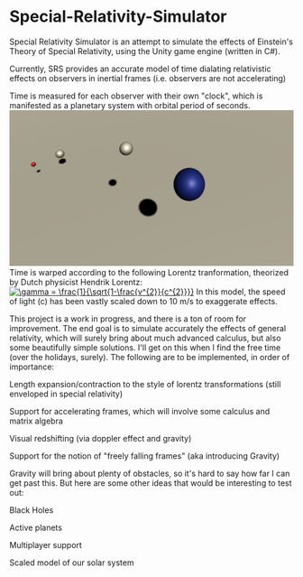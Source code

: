 # Special-Relativity-Simulator
Special Relativity Simulator is an attempt to simulate the effects of Einstein's Theory of Special Relativity, using the Unity game engine (written in C#).

Currently, SRS provides an accurate model of time dialating relativistic effects on observers in inertial frames (i.e. observers are not accelerating)

Time is measured for each observer with their own "clock", which is manifested as a planetary system with orbital period of seconds.
![Alt text](pictures/example-clock.png)
Time is warped according to the following Lorentz tranformation, theorized by Dutch physicist Hendrik Lorentz:
<a href="https://www.codecogs.com/eqnedit.php?latex=\gamma&space;=&space;\frac{1}{\sqrt{1-\frac{v^{2}}{c^{2}}}}" target="_blank"><img src="https://latex.codecogs.com/svg.latex?\gamma&space;=&space;\frac{1}{\sqrt{1-\frac{v^{2}}{c^{2}}}}" title="\gamma = \frac{1}{\sqrt{1-\frac{v^{2}}{c^{2}}}}" /></a>
In this model, the speed of light (c) has been vastly scaled down to 10 m/s to exaggerate effects.

This project is a work in progress, and there is a ton of room for improvement. The end goal is to simulate accurately the effects of general relativity, which will surely bring about much advanced calculus, but also some beautifully simple solutions. I'll get on this when I find the free time (over the holidays, surely). The following are to be implemented, in order of importance:

  Length expansion/contraction to the style of lorentz transformations (still enveloped in special relativity)

  Support for accelerating frames, which will involve some calculus and matrix algebra

  Visual redshifting (via doppler effect and gravity)

  Support for the notion of "freely falling frames" (aka introducing Gravity)

Gravity will bring about plenty of obstacles, so it's hard to say how far I can get past this. But here are some other ideas that would be interesting to test out:

  Black Holes

  Active planets

  Multiplayer support

  Scaled model of our solar system






